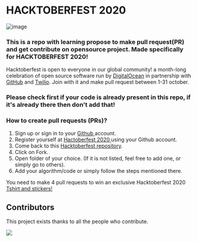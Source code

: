 # HACKTOBERFEST 2020
![image](https://github.com/N1ght420/hacktoberfest2020/blob/main/FILE/hacktoberfest.png)

### This is a repo with learning propose to make pull request(PR) and get contribute on opensource project. Made specifically for HACKTOBERFEST 2020!  
Hacktoberfest is open to everyone in our global community! a month-long celebration of open source software run by <a href="https://www.digitalocean.com/">DigitalOcean</a> in partnership with <a href="https://github.com/">GitHub</a> and <a href="https://www.twilio.com/">Twilio</a>. Join with it and make pull request between 1-31 october.
### Please check first if your code is already present in this repo, if it's already there then don't add that!

### How to create pull requests (PRs)?
  1. Sign up or sign in to your <a href="https://github.com/"> Github </a> account.
  2. Register yourself at <a href="https://hacktoberfest.digitalocean.com/"> Hactoberfest 2020 </a> using your Github account.
  3. Come back to this <a href="https://github.com/N1ght420/hacktoberfest2020"> Hacktoberfest repository</a>.
  4. Click on Fork.
  4. Open folder of your choice. (If it is not listed, feel free to add one, or simply go to others).
  5. Add your algorithm/code or simply follow the steps mentioned there.
  

 You need to make 4 pull requests to win an exclusive Hacktoberfest 2020 <a href="https://hacktoberfestswaglist.com/"> Tshirt and stickers! </a>

## Contributors
This project exists thanks to all the people who contribute.

[![](https://contributors-img.web.app/image?repo=N1ght420/hacktoberfest2020)](https://github.com/N1ght420/hacktoberfest2020/graphs/contributors)
